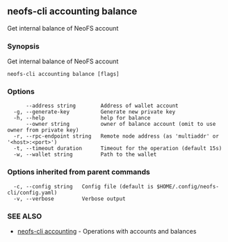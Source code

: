## neofs-cli accounting balance

Get internal balance of NeoFS account

### Synopsis

Get internal balance of NeoFS account

```
neofs-cli accounting balance [flags]
```

### Options

```
      --address string        Address of wallet account
  -g, --generate-key          Generate new private key
  -h, --help                  help for balance
      --owner string          owner of balance account (omit to use owner from private key)
  -r, --rpc-endpoint string   Remote node address (as 'multiaddr' or '<host>:<port>')
  -t, --timeout duration      Timeout for the operation (default 15s)
  -w, --wallet string         Path to the wallet
```

### Options inherited from parent commands

```
  -c, --config string   Config file (default is $HOME/.config/neofs-cli/config.yaml)
  -v, --verbose         Verbose output
```

### SEE ALSO

* [neofs-cli accounting](neofs-cli_accounting.md)	 - Operations with accounts and balances

